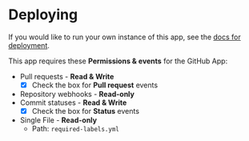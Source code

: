 # Deploying

If you would like to run your own instance of this app, see the [docs for deployment](https://probot.github.io/docs/deployment/).

This app requires these **Permissions & events** for the GitHub App:

- Pull requests - **Read & Write**
  - [x] Check the box for **Pull request** events
- Repository webhooks - **Read-only**
- Commit statuses - **Read & Write**
  - [x] Check the box for **Status** events
- Single File - **Read-only**
  - Path: `required-labels.yml`
